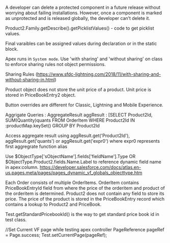  A developer can delete a protected component in a future release without worrying about failing installations. However, once a component is marked as unprotected and is released globally, the developer can’t delete it.

 Product2.Family.getDescribe().getPicklistValues() - code to get picklist values.

 Final varaibles can be assigned values during declaration or in the static block.

 Apex runs in `System mode`.
 Use 'with sharing' and 'without sharing' on class to enforce sharing rules not object permissions.

 Sharing Rules (https://www.sfdc-lightning.com/2018/11/with-sharing-and-without-sharing-in.html)

 Product object does not store the unit price of a product.
 Unit price is stored in PriceBookEntry2 object.

Button overrides are different for Classic, Lightning and Mobile Experience.

 Aggrigate Queries : AggregateResult aggResult : [SELECT Product2Id, SUM(Quantity)quants FROM OrderItem WHERE Product2Id IN :productMap.keySet() GROUP BY Product2Id

 Access aggregate result using aggResult.get('Product2Id'), aggResult.get('quants') or aggResult.get('expr0')
where expr0 represents first aggregrate function alias

 Use $ObjectType['sObjectName'].fields['fieldName'].Type  OR $ObjectType.Product2.fields.Name.Label 
 to reference dynamic field name in apex:column.
 https://developer.salesforce.com/docs/atlas.en-us.pages.meta/pages/pages_dynamic_vf_globals_objecttype.htm

Each Order consists of multiple OrderItems.
OrderItem contains PriceBookEntryId field from where the price of the orderitem and product of the orderitem is determined.
Product2 does not contain any field to store its price. The price of the product is stored in the PriceBookEntry record which contains a lookup to Product2 and PriceBook.

Test.getStandardPricebookId() is the way to get standard price book id in test class.

//Set Current VF page while testing apex controller
PageReference pageRef = Page.success;
Test.setCurrentPage(pageRef);
